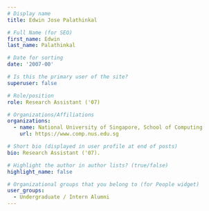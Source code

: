 ```yaml
---
# Display name
title: Edwin Jose Palathinkal

# Full Name (for SEO) 
first_name: Edwin
last_name: Palathinkal

# Date for sorting
date: '2007-00'

# Is this the primary user of the site?
superuser: false

# Role/position
role: Research Assistant ('07)

# Organizations/Affiliations
organizations:
  - name: National University of Singapore, School of Computing
    url: https://www.comp.nus.edu.sg

# Short bio (displayed in user profile at end of posts)
bio: Research Assistant ('07). 

# Highlight the author in author lists? (true/false)
highlight_name: false

# Organizational groups that you belong to (for People widget)
user_groups:
  - Undergraduate / Intern Alumni
---
```

